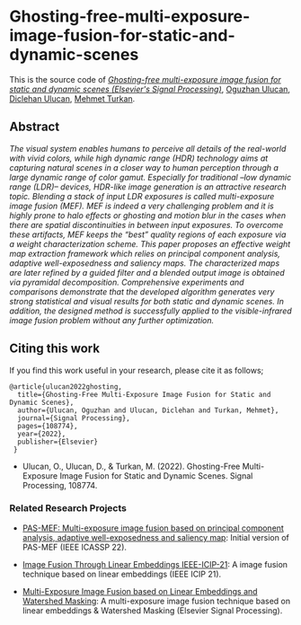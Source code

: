 # Ghosting-free-multi-exposure-image-fusion-for-static-and-dynamic-scenes

This is the source code of *[Ghosting-free multi-exposure image fusion for static and dynamic scenes (Elsevier's Signal Processing)](https://www.sciencedirect.com/science/article/pii/S0165168422003139?dgcid=rss_sd_all)*, [Oguzhan Ulucan](https://www.researchgate.net/profile/Oguzhan_Ulucan), [Diclehan Ulucan](https://www.researchgate.net/profile/Diclehan-Karakaya-Ulucan), [Mehmet Turkan](http://homes.ieu.edu.tr/mehmetturkan/).

## Abstract 

*The visual system enables humans to perceive all details of the real-world with vivid colors, while high dynamic range (HDR) technology aims at capturing natural scenes in a closer way to human perception through a large dynamic range of color gamut. Especially for traditional –low dynamic range (LDR)– devices, HDR-like image generation is an attractive research topic. Blending a stack of input LDR exposures is called multi-exposure image fusion (MEF). MEF is indeed a very challenging problem and it is highly prone to halo effects or ghosting and motion blur in the cases when there are spatial discontinuities in between input exposures. To overcome these artifacts, MEF keeps the “best” quality regions of each exposure via a weight characterization scheme. This paper proposes an effective weight map extraction framework which relies on principal component analysis, adaptive well-exposedness and saliency maps. The characterized maps are later refined by a guided filter and a blended output image is obtained via pyramidal decomposition. Comprehensive experiments and comparisons demonstrate that the developed algorithm generates very strong statistical and visual results for both static and dynamic scenes. In addition, the designed method is successfully applied to the visible-infrared image fusion problem without any further optimization.*

## Citing this work

If you find this work useful in your research, please cite it as follows;

```
@article{ulucan2022ghosting,
  title={Ghosting-Free Multi-Exposure Image Fusion for Static and Dynamic Scenes},
  author={Ulucan, Oguzhan and Ulucan, Diclehan and Turkan, Mehmet},
  journal={Signal Processing},
  pages={108774},
  year={2022},
  publisher={Elsevier}
 }

```

*   Ulucan, O., Ulucan, D., & Turkan, M. (2022). Ghosting-Free Multi-Exposure Image Fusion for Static and Dynamic Scenes. Signal Processing, 108774.

### Related Research Projects

- [PAS-MEF: Multi-exposure image fusion based on principal component analysis, adaptive well-exposedness and saliency map](https://github.com/OguzhanUlucan/PAS-MEF): Initial version of PAS-MEF (IEEE ICASSP 22).

- [Image Fusion Through Linear Embeddings IEEE-ICIP-21](https://github.com/OguzhanUlucan/Image-Fusion-Through-Linear-Embeddings-IEEE-ICIP-21): A image fusion technique based on linear embeddings (IEEE ICIP 21).

- [Multi-Exposure Image Fusion based on Linear Embeddings and Watershed Masking](https://github.com/DiclehanOguzhan/MDO_MEF): A multi-exposure image fusion technique based on linear embeddings & Watershed Masking (Elsevier Signal Processing).
